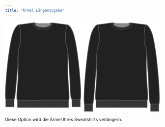 ```yaml
---
title: "Ärmel Längenzugabe"
---
```


![Ärmel Längenzugabe](sleevelengthbonus.svg)

Diese Option wird die Ärmel Ihres Sweatshirts verlängern.




